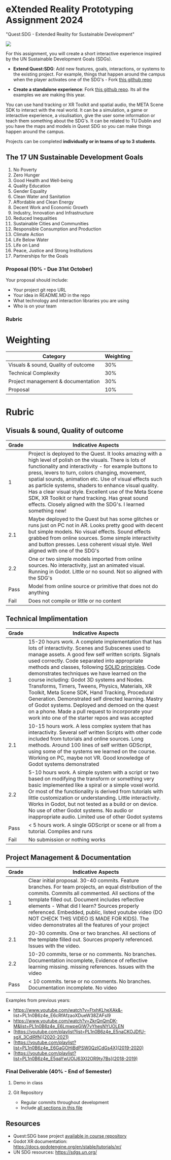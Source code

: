# eXtended Reality Prototyping Assignment 2024

"Quest:SDG - Extended Reality for Sustainable Development"

![](images/xrx.webp)

For this assignment, you will create a short interactive experience inspired by the UN Sustainable Development Goals (SDGs). 

- **Extend Quest:SDG**: Add new features, goals, interactions, or systems to the existing project. For example, things that happen around the campus when the player activates one of the SDG's - Fork [this github repo](https://github.com/skooter500/questsdg)

- **Create a standalone experience**: Fork [this github repo](https://github.com/skooter500/xrp25). Its all the examples we are making this year.

You can use hand tracking or XR Toolkit and spatial audio, the META Scene SDK to interact with the real world. It can be a simulation, a game or interactive experience,  a visulisation, give the user some information or teach them something about the SDG's. It can be related to TU Dublin and you have the maps and models in Quest SDG so you can make things happen around the campus. 

Projects can be completed **individually or in teams of up to 3 students**.

## The 17 UN Sustainable Development Goals
1. No Poverty
2. Zero Hunger
3. Good Health and Well-being
4. Quality Education
5. Gender Equality
6. Clean Water and Sanitation
7. Affordable and Clean Energy
8. Decent Work and Economic Growth
9. Industry, Innovation and Infrastructure
10. Reduced Inequalities
11. Sustainable Cities and Communities
12. Responsible Consumption and Production
13. Climate Action
14. Life Below Water
15. Life on Land
16. Peace, Justice and Strong Institutions
17. Partnerships for the Goals

### Proposal (10% - Due 31st October)

Your proposal should include:

- Your project git repo URL
- Your idea in README.MD in the repo
- What technology and interaction libraries you are using
- Who is on your team

### Rubric

# Weighting

| Category | Weighting |
|-|-|
| Visuals & sound, Quality of outcome | 30%  |
| Technical Complexity | 30% |
| Project management & documentation | 30% |
| Proposal | 10% |

# Rubric

## Visuals & sound, Quality of outcome

| Grade | Indicative Aspects |
|-------|------------|
| 1     | Project is deployed to the Quest. It looks amazing with a high level of polish on the visuals. There is lots of functionality and interactivity - for example buttons to press, levers to turn, colors changing, movement, spatial sounds, animation etc. Use of visual effects such as particle systems, shaders to enhance visual quality. Has a clear visual style. Excellent use of the Meta Scene SDK, XR Toolkit or hand tracking. Has great sound effects. Closely aligned with the SDG's. I learned something new!  |
| 2.1 | Maybe deployed to the Quest but has some glitches or runs just on PC not in AR. Looks pretty good with decent but simple models. No visual effects. Sound effects grabbed from online sources. Some simple interactivity and button presses. Less coherent visual style. Well aligned with one of the SDG's |
| 2.2 |  One or two simple models imported from online sources. No interactivity, just an animated visual. Running in Godot. Little or no sound. Not so aligned with the SDG's |
| Pass | Model from online source or primitive that does not do anything |
| Fail | Does not compile or little or no content |
 
 ## Technical Implimentation 

 | Grade | Indicative Aspects |
 |-------|------------|
 | 1 | 15-20 hours work. A complete implementation that has lots of interactivity. Scenes and Subscenes used to manage assets. A good few self written scripts. Signals used correctly. Code separated into appropriate methods and classes, following [SOLID principles](https://www.digitalocean.com/community/conceptual-articles/s-o-l-i-d-the-first-five-principles-of-object-oriented-design). Code demonstrates techniques we have learned on the course including: Godot 3D  systems and Nodes. Transforms, Timers, Tweens, Physics, Materials, XR Toolkit, Meta Scene SDK, Hand Tracking, Procedural Generation. Demonstrated self directed learning. Mastry of Godot systems. Deployed and demoed on the quest on a phone.  Made a pull request to incorporate your work into one of the starter repos and was accepted |
 | 2.1 | 10-15 hours work. A less complex system that has interactivity. Several self written Scripts with other code included from tutorials and online sources. Long methods. Around 100 lines of self written GDScript, using some of the systems we learned on the course. Working on PC, maybe not VR. Good knowledge of Godot systems demonstrated |
 | 2.2 | 5-10 hours work. A simple system with a script or two based on modifying the transform or something very basic implemented like a spiral or a simple voxel world. Or most of the functionality is derived from tutorials with little customization or understanding. Little interactivity. Works in Godot, but not tested as a build or on device. No use of other Godot systems. No audio or inappropriate audio. Limited use of other Godot systems |
 | Pass | < 5 hours work. A single GDScript or scene or all from a tutorial. Compiles and runs |
| Fail | No submission or nothing works |


## Project Management & Documentation

| Grade | Indicative Aspects  |
|-------|------|
| 1 |  Clear initial proposal. 30-40 commits. Feature branches. For team projects, an equal distribution of the commits. Commits all commented. All sections of the template filled out. Document includes reflective elements - What did I learn? Sources properly referenced. Embedded, public, listed youtube video (DO NOT CHECK THIS VIDEO IS MADE FOR KIDS). The video demonstrates all the features of your project |
| 2.1 | 20-30 commits. One or two branches. All sections of the template filled out. Sources properly referenced. Issues with the video. 
| 2.2 |10-20 commits, terse or no comments. No branches. Documentation incomplete, Evidence of reflective learning missing. missing references. Issues with the video |
| Pass | < 10 commits. terse or no comments. No branches. Documentation incomplete. No video |

Examples from previous years:

- https://www.youtube.com/watch?v=FtxhKLheXAk&- list=PL1n0B6z4e_E6cRfAfzaoXDueW38ZAFsI9
- https://www.youtube.com/watch?v=ZkrQnQmDK-M&list=PL1n0B6z4e_E6LmwpeGIW7vYhesNYUOLEN
- [https://youtube.com/playlist?list=PL1n0B6z4e_E5naCKOJDfU-sgX_3CdlRfN](2020-2021)
- [https://youtube.com/playlist?list=PL1n0B6z4e_E6GaGOHiBdPSW0QzICdGs4X](2019-2020)
- [https://youtube.com/playlist?list=PL1n0B6z4e_E5qaYwUOlJ63XI2OR9ty7Bs](2018-2019)

### Final Deliverable (40% - End of Semester)

1. Demo in class
   
2. Git Repository
   - Regular commits throughout development 
   - Include [all sections in this file](https://github.com/skooter500/csresources/blob/main/assignmentreadme.md)

## Resources
- Quest:SDG base project [available in course repository](https://github.com/skooter500/questsdg)
- Godot XR documentation: https://docs.godotengine.org/en/stable/tutorials/xr/
- UN SDG resources: https://sdgs.un.org/




